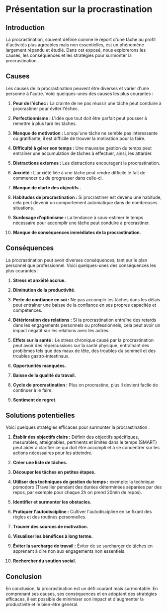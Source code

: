 # Présentation sur la procrastination
## Introduction
La procrastination, souvent définie comme le report d'une tâche au profit d'activités plus agréables mais non essentielles, est un phénomène largement répandu et étudié. Dans cet exposé, nous explorerons les causes, les conséquences et les stratégies pour surmonter la procrastination.

## Causes
Les causes de la procrastination peuvent être diverses et varier d'une personne à l'autre. Voici quelques-unes des causes les plus courantes :

1. **Peur de l'échec :** La crainte de ne pas réussir une tâche peut conduire à procrastiner pour éviter l'échec.

2. **Perfectionnisme :** L'idée que tout doit être parfait peut pousser à remettre à plus tard les tâches.

3. **Manque de motivation :** Lorsqu'une tâche ne semble pas intéressante ou gratifiante, il est difficile de trouver la motivation pour la faire.

4. **Difficulté à gérer son temps :** Une mauvaise gestion du temps peut entraîner une accumulation de tâches à effectuer, ainsi, les attarder.

5. **Distractions externes :** Les distractions encouragent la procrastination.

6. **Anxiété :** L'anxiété liée à une tâche peut rendre difficile le fait de commencer ou de progresser dans celle-ci.

7. **Manque de clarté des objectifs .** 

8. **Habitudes de procrastination :** Si procrastiner est devenu une habitude, cela peut devenir un comportement automatique dans de nombreuses situations.

9. **Surdosage d'optimisme :** La tendance à sous-estimer le temps nécessaire pour accomplir une tâche peut conduire à procrastiner.

10. **Manque de conséquences immédiates de la procrastination.** 

## Conséquences
La procrastination peut avoir diverses conséquences, tant sur le plan personnel que professionnel. Voici quelques-unes des conséquences les plus courantes :

1. **Stress et anxiété accrue.** 

2. **Diminution de la productivité.** 
3. **Perte de confiance en soi :** Ne pas accomplir les tâches dans les délais peut entraîner une baisse de la confiance en ses propres capacités et compétences.

4. **Détérioration des relations :** Si la procrastination entraîne des retards dans les engagements personnels ou professionnels, cela peut avoir un impact négatif sur les relations avec les autres.

5. **Effets sur la santé :** Le stress chronique causé par la procrastination peut avoir des répercussions sur la santé physique, entraînant des problèmes tels que des maux de tête, des troubles du sommeil et des troubles gastro-intestinaux.

6. **Opportunités manquées.** 

7. **Baisse de la qualité du travail.** 

8. **Cycle de procrastination :** Plus on procrastine, plus il devient facile de continuer à le faire.

9. **Sentiment de regret.** 

## Solutions potentielles
Voici quelques stratégies efficaces pour surmonter la procrastination :

1. **Établir des objectifs clairs :** Définir des objectifs spécifiques, mesurables, atteignables, pertinents et limités dans le temps (SMART) peut aider à clarifier ce qui doit être accompli et à se concentrer sur les actions nécessaires pour les atteindre.

2. **Créer une liste de tâches.** 

3. **Découper les tâches en petites étapes.** 

4. **Utiliser des techniques de gestion du temps :** exemple: la technique pomodoro (Travailler pendant des durées déterminées séparées par des repos, par exemple pour chaque 2h on prend 20min de repos). 

5. **Identifier et surmonter les obstacles.**

6. **Pratiquer l'autodiscipline :** Cultiver l'autodiscipline en se fixant des règles et des routines personnelles.

7. **Trouver des sources de motivation.**

8. **Visualiser les bénéfices à long terme.** 

9. **Éviter la surcharge de travail :** Éviter de se surcharger de tâches en apprenant à dire non aux engagements non essentiels.

10. **Rechercher du soutien social.**

## Conclusion
En conclusion, la procrastination est un défi courant mais surmontable. En comprenant ses causes, ses conséquences et en adoptant des stratégies efficaces, il est possible de minimiser son impact et d'augmenter la productivité et le bien-être général.


